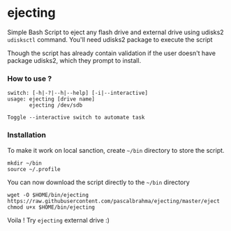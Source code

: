 # ejecting
Simple Bash Script to eject any flash drive and external drive using udisks2 `udisksctl` command. You'll need udisks2 package to execute the script

Though the script has already contain validation if the user doesn't have package udisks2, which they prompt to install.

### How to use ?
    switch: [-h|-?|--h|--help] [-i|--interactive]
    usage: ejecting [drive name]
           ejecting /dev/sdb

    Toggle --interactive switch to automate task

### Installation

To make it work on local sanction, create `~/bin` directory to store the script.

    mkdir ~/bin
    source ~/.profile
    
You can now download the script directly to the `~/bin` directory

    wget -O $HOME/bin/ejecting https://raw.githubusercontent.com/pascalbrahma/ejecting/master/eject
    chmod u+x $HOME/bin/ejecting
    
Voila ! Try `ejecting` external drive :)
